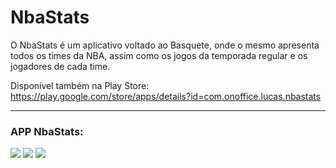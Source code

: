 # NbaStats

O NbaStats é um aplicativo voltado ao Basquete, onde o mesmo apresenta todos os times da NBA, assim como os jogos da temporada regular e
os jogadores de cada time.

Disponível também na Play Store: https://play.google.com/store/apps/details?id=com.onoffice.lucas.nbastats

---
 ### APP NbaStats:
 
 
 ![](https://gyazo.com/8dc1924d9029fe5ff2197d750b60a5a9.png)
 ![](https://gyazo.com/c18732d9890ddac4709f38ddcd70e013.png)
 ![](https://gyazo.com/a6d49ed1dbf7c8136656ae7530bc7fb5.png)
